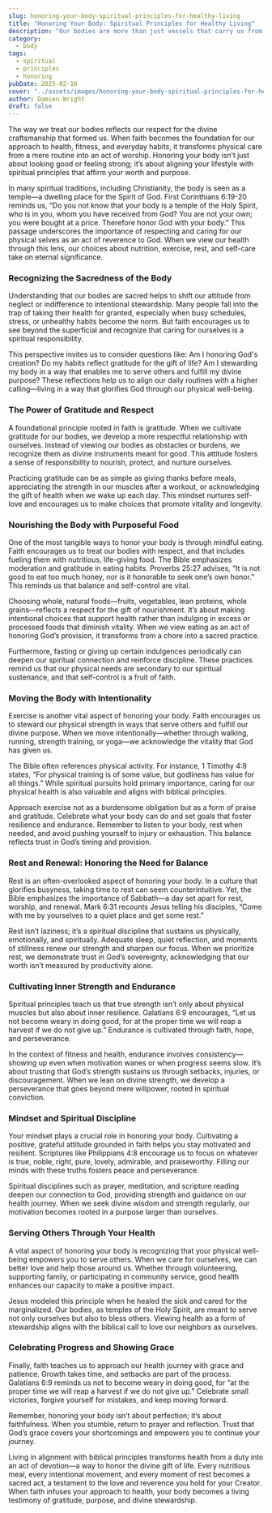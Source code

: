 ```yaml
---
slug: honoring-your-body-spiritual-principles-for-healthy-living
title: "Honoring Your Body: Spiritual Principles for Healthy Living"
description: "Our bodies are more than just vessels that carry us from place to place—they are sacred gifts, intricately designed and deeply valued by our Creator."
category:
  - body
tags:
  - spiritual
  - principles
  - honoring
pubDate: 2025-02-16
cover: "../assets/images/honoring-your-body-spiritual-principles-for-healthy-living.webp"
author: Damien Wright
draft: false
---
```


The way we treat our bodies reflects our respect for the divine craftsmanship that formed us. When faith becomes the foundation for our approach to health, fitness, and everyday habits, it transforms physical care from a mere routine into an act of worship. Honoring your body isn’t just about looking good or feeling strong; it’s about aligning your lifestyle with spiritual principles that affirm your worth and purpose.

In many spiritual traditions, including Christianity, the body is seen as a temple—a dwelling place for the Spirit of God. First Corinthians 6:19-20 reminds us, “Do you not know that your body is a temple of the Holy Spirit, who is in you, whom you have received from God? You are not your own; you were bought at a price. Therefore honor God with your body.” This passage underscores the importance of respecting and caring for our physical selves as an act of reverence to God. When we view our health through this lens, our choices about nutrition, exercise, rest, and self-care take on eternal significance.

### Recognizing the Sacredness of the Body

Understanding that our bodies are sacred helps to shift our attitude from neglect or indifference to intentional stewardship. Many people fall into the trap of taking their health for granted, especially when busy schedules, stress, or unhealthy habits become the norm. But faith encourages us to see beyond the superficial and recognize that caring for ourselves is a spiritual responsibility.

This perspective invites us to consider questions like: Am I honoring God's creation? Do my habits reflect gratitude for the gift of life? Am I stewarding my body in a way that enables me to serve others and fulfill my divine purpose? These reflections help us to align our daily routines with a higher calling—living in a way that glorifies God through our physical well-being.

### The Power of Gratitude and Respect

A foundational principle rooted in faith is gratitude. When we cultivate gratitude for our bodies, we develop a more respectful relationship with ourselves. Instead of viewing our bodies as obstacles or burdens, we recognize them as divine instruments meant for good. This attitude fosters a sense of responsibility to nourish, protect, and nurture ourselves.

Practicing gratitude can be as simple as giving thanks before meals, appreciating the strength in our muscles after a workout, or acknowledging the gift of health when we wake up each day. This mindset nurtures self-love and encourages us to make choices that promote vitality and longevity.

### Nourishing the Body with Purposeful Food

One of the most tangible ways to honor your body is through mindful eating. Faith encourages us to treat our bodies with respect, and that includes fueling them with nutritious, life-giving food. The Bible emphasizes moderation and gratitude in eating habits. Proverbs 25:27 advises, “It is not good to eat too much honey, nor is it honorable to seek one’s own honor.” This reminds us that balance and self-control are vital.

Choosing whole, natural foods—fruits, vegetables, lean proteins, whole grains—reflects a respect for the gift of nourishment. It’s about making intentional choices that support health rather than indulging in excess or processed foods that diminish vitality. When we view eating as an act of honoring God’s provision, it transforms from a chore into a sacred practice.

Furthermore, fasting or giving up certain indulgences periodically can deepen our spiritual connection and reinforce discipline. These practices remind us that our physical needs are secondary to our spiritual sustenance, and that self-control is a fruit of faith.

### Moving the Body with Intentionality

Exercise is another vital aspect of honoring your body. Faith encourages us to steward our physical strength in ways that serve others and fulfill our divine purpose. When we move intentionally—whether through walking, running, strength training, or yoga—we acknowledge the vitality that God has given us.

The Bible often references physical activity. For instance, 1 Timothy 4:8 states, “For physical training is of some value, but godliness has value for all things.” While spiritual pursuits hold primary importance, caring for our physical health is also valuable and aligns with biblical principles.

Approach exercise not as a burdensome obligation but as a form of praise and gratitude. Celebrate what your body can do and set goals that foster resilience and endurance. Remember to listen to your body, rest when needed, and avoid pushing yourself to injury or exhaustion. This balance reflects trust in God’s timing and provision.

### Rest and Renewal: Honoring the Need for Balance

Rest is an often-overlooked aspect of honoring your body. In a culture that glorifies busyness, taking time to rest can seem counterintuitive. Yet, the Bible emphasizes the importance of Sabbath—a day set apart for rest, worship, and renewal. Mark 6:31 recounts Jesus telling his disciples, “Come with me by yourselves to a quiet place and get some rest.”

Rest isn’t laziness; it’s a spiritual discipline that sustains us physically, emotionally, and spiritually. Adequate sleep, quiet reflection, and moments of stillness renew our strength and sharpen our focus. When we prioritize rest, we demonstrate trust in God’s sovereignty, acknowledging that our worth isn’t measured by productivity alone.

### Cultivating Inner Strength and Endurance

Spiritual principles teach us that true strength isn’t only about physical muscles but also about inner resilience. Galatians 6:9 encourages, “Let us not become weary in doing good, for at the proper time we will reap a harvest if we do not give up.” Endurance is cultivated through faith, hope, and perseverance.

In the context of fitness and health, endurance involves consistency—showing up even when motivation wanes or when progress seems slow. It’s about trusting that God’s strength sustains us through setbacks, injuries, or discouragement. When we lean on divine strength, we develop a perseverance that goes beyond mere willpower, rooted in spiritual conviction.

### Mindset and Spiritual Discipline

Your mindset plays a crucial role in honoring your body. Cultivating a positive, grateful attitude grounded in faith helps you stay motivated and resilient. Scriptures like Philippians 4:8 encourage us to focus on whatever is true, noble, right, pure, lovely, admirable, and praiseworthy. Filling our minds with these truths fosters peace and perseverance.

Spiritual disciplines such as prayer, meditation, and scripture reading deepen our connection to God, providing strength and guidance on our health journey. When we seek divine wisdom and strength regularly, our motivation becomes rooted in a purpose larger than ourselves.

### Serving Others Through Your Health

A vital aspect of honoring your body is recognizing that your physical well-being empowers you to serve others. When we care for ourselves, we can better love and help those around us. Whether through volunteering, supporting family, or participating in community service, good health enhances our capacity to make a positive impact.

Jesus modeled this principle when he healed the sick and cared for the marginalized. Our bodies, as temples of the Holy Spirit, are meant to serve not only ourselves but also to bless others. Viewing health as a form of stewardship aligns with the biblical call to love our neighbors as ourselves.

### Celebrating Progress and Showing Grace

Finally, faith teaches us to approach our health journey with grace and patience. Growth takes time, and setbacks are part of the process. Galatians 6:9 reminds us not to become weary in doing good, for “at the proper time we will reap a harvest if we do not give up.” Celebrate small victories, forgive yourself for mistakes, and keep moving forward.

Remember, honoring your body isn’t about perfection; it’s about faithfulness. When you stumble, return to prayer and reflection. Trust that God’s grace covers your shortcomings and empowers you to continue your journey.

Living in alignment with biblical principles transforms health from a duty into an act of devotion—a way to honor the divine gift of life. Every nutritious meal, every intentional movement, and every moment of rest becomes a sacred act, a testament to the love and reverence you hold for your Creator. When faith infuses your approach to health, your body becomes a living testimony of gratitude, purpose, and divine stewardship.